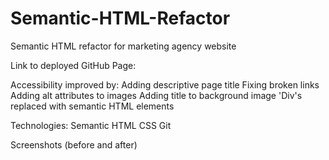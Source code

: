# Semantic-HTML-Refactor

Semantic HTML refactor for marketing agency website

Link to deployed GitHub Page:

Accessibility improved by:
Adding descriptive page title
Fixing broken links
Adding alt attributes to images
Adding title to background image
'Div's replaced with semantic HTML elements

Technologies:
Semantic HTML
CSS
Git

Screenshots (before and after)
